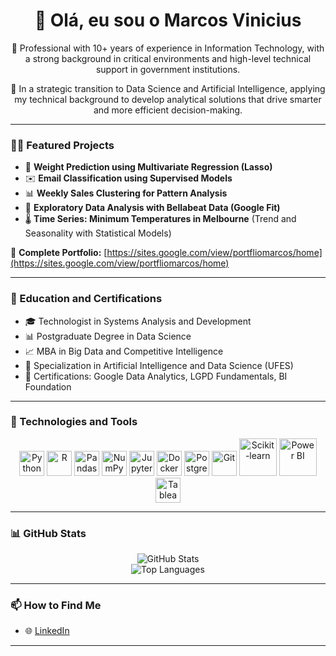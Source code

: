 <h1 align="center">👋 Olá, eu sou o Marcos Vinicius</h1>

<p align="center">
  💼 Professional with 10+ years of experience in Information Technology, with a strong background in critical environments and high-level technical support in government institutions.
</p>

<p align="center">
  🎯 In a strategic transition to Data Science and Artificial Intelligence, applying my technical background to develop analytical solutions that drive smarter and more efficient decision-making.
</p>

---

### 👨‍💻 Featured Projects

- 🔢 **Weight Prediction using Multivariate Regression (Lasso)**  
- ✉️ **Email Classification using Supervised Models**  
- 📊 **Weekly Sales Clustering for Pattern Analysis**  
- 🧘 **Exploratory Data Analysis with Bellabeat Data (Google Fit)**  
- 🌡️ **Time Series: Minimum Temperatures in Melbourne** (Trend and Seasonality with Statistical Models)  

🔗 **Complete Portfolio:** [https://sites.google.com/view/portfliomarcos/home](https://sites.google.com/view/portfliomarcos/home)

---

### 🧠 Education and Certifications

- 🎓 Technologist in Systems Analysis and Development
- 📊 Postgraduate Degree in Data Science
- 📈 MBA in Big Data and Competitive Intelligence 
- 🤖 Specialization in Artificial Intelligence and Data Science (UFES) 
- 🏅 Certifications: Google Data Analytics, LGPD Fundamentals, BI Foundation

---

### 🧰 Technologies and Tools

<div align="center">
  <img src="https://cdn.jsdelivr.net/gh/devicons/devicon/icons/python/python-original.svg" width="40" height="40" alt="Python"/>
  <img src="https://cdn.jsdelivr.net/gh/devicons/devicon/icons/r/r-original.svg" width="40" height="40" alt="R"/>
  <img src="https://cdn.jsdelivr.net/gh/devicons/devicon/icons/pandas/pandas-original.svg" width="40" height="40" alt="Pandas"/>
  <img src="https://cdn.jsdelivr.net/gh/devicons/devicon/icons/numpy/numpy-original.svg" width="40" height="40" alt="NumPy"/>
  <img src="https://cdn.jsdelivr.net/gh/devicons/devicon/icons/jupyter/jupyter-original.svg" width="40" height="40" alt="Jupyter"/>
  <img src="https://cdn.jsdelivr.net/gh/devicons/devicon/icons/docker/docker-original.svg" width="40" height="40" alt="Docker"/>
  <img src="https://cdn.jsdelivr.net/gh/devicons/devicon/icons/postgresql/postgresql-original.svg" width="40" height="40" alt="PostgreSQL"/>
  <img src="https://cdn.jsdelivr.net/gh/devicons/devicon/icons/git/git-original.svg" width="40" height="40" alt="Git"/>

  <!-- Badge para Scikit-learn -->
  <img src="https://upload.wikimedia.org/wikipedia/commons/0/05/Scikit_learn_logo_small.svg" width="60" height="60" alt="Scikit-learn" />
  <!-- Ícone Power BI claro -->
  <img src="https://logos-world.net/wp-content/uploads/2022/02/Power-BI-Logo.png" width="60" height="60" alt="Power BI"/>
  <!-- Ícone Tableau -->
  <img src="https://cdn.worldvectorlogo.com/logos/tableau-software.svg" width="40" height="40" alt="Tableau" />
</div>


---

### 📊 GitHub Stats

<div align="center">
  <img src="https://github-readme-stats.vercel.app/api?username=marcovsilva&show_icons=true&theme=dark&count_private=true" alt="GitHub Stats" />
  <br />
  <img src="https://github-readme-stats.vercel.app/api/top-langs/?username=marcovsilva&layout=compact&langs_count=6&theme=dark" alt="Top Languages" />
</div>

---

### 📫 How to Find Me

- 🌐 [LinkedIn](https://www.linkedin.com/in/marcos-vi-silva/)


---

